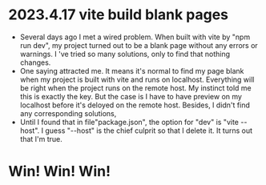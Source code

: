 # 2023.4.17 vite build blank pages
- Several days ago I met a wired problem. When built with vite by "npm run dev", my project turned out to be a blank page without any errors or warnings.
  I 've tried so many solutions, only to find that nothing changes.
- One saying attracted me. 
  It means it's normal to find my page blank when my project is built with vite and runs on localhost.
  Everything will be right when the project runs on the remote host.
  My instinct told me this is exactly the key. 
  But the case is I have to have preview on my localhost before it's deloyed on the remote host. Besides, I didn't find any corresponding solutions,
- Until I found that in file"package.json", the option for "dev" is "vite --host".
  I guess "--host" is the chief culprit so that I delete it. It turns out that I'm true.
  
# Win! Win! Win!
